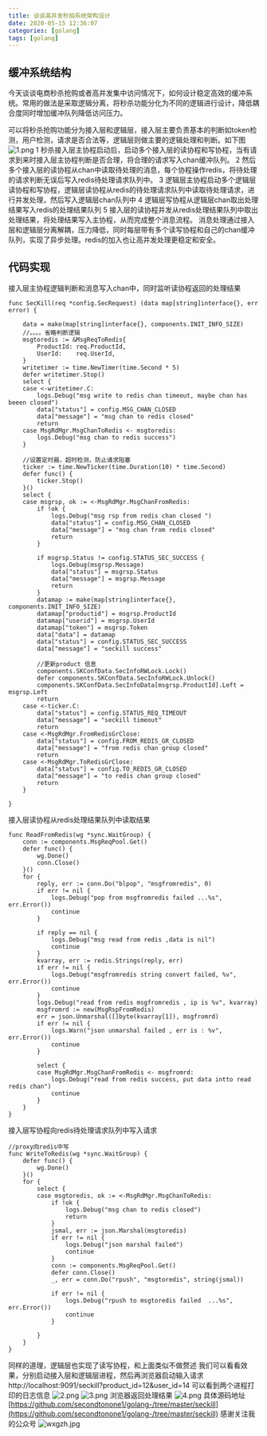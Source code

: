 ```yaml
---
title: 谈谈高并发秒拍系统架构设计
date: 2020-05-15 12:36:07
categories: [golang]
tags: [golang]
---
```

## 缓冲系统结构
今天谈谈电商秒杀抢购或者高并发集中访问情况下，如何设计稳定高效的缓冲系统。常用的做法是采取逻辑分离，将秒杀功能分化为不同的逻辑进行设计，降低耦合度同时增加缓冲队列降低访问压力。
<!--more-->
可以将秒杀抢购功能分为接入层和逻辑层，接入层主要负责基本的判断如token检测，用户检测，请求是否合法等，逻辑层则做主要的逻辑处理和判断。如下图
![1.png](1.png)
1 秒杀接入层主协程启动后，启动多个接入层的读协程和写协程，当有请求到来时接入层主协程判断是否合理，将合理的请求写入chan缓冲队列。
2 然后多个接入层的读协程从chan中读取待处理的消息，每个协程操作redis，将待处理的请求判断无误后写入redis待处理请求队列中。
3 逻辑层主协程启动多个逻辑层读协程和写协程，逻辑层读协程从redis的待处理请求队列中读取待处理请求，进行并发处理，然后写入逻辑层chan队列中
4 逻辑层写协程从逻辑层chan取出处理结果写入redis的处理结果队列
5 接入层的读协程并发从redis处理结果队列中取出处理结果，将处理结果写入主协程，从而完成整个消息流程。
消息处理通过接入层和逻辑层分离解耦，压力降低，同时每层带有多个读写协程和自己的chan缓冲队列，实现了异步处理。redis的加入也让高并发处理更稳定和安全。

## 代码实现
接入层主协程逻辑判断和消息写入chan中，同时监听读协程返回的处理结果
``` golang
func SecKill(req *config.SecRequest) (data map[string]interface{}, err error) {

	data = make(map[string]interface{}, components.INIT_INFO_SIZE)
    //。。。。省略判断逻辑
	msgtoredis := &MsgReqToRedis{
		ProductId: req.ProductId,
		UserId:    req.UserId,
	}
	writetimer := time.NewTimer(time.Second * 5)
	defer writetimer.Stop()
	select {
	case <-writetimer.C:
		logs.Debug("msg write to redis chan timeout, maybe chan has beeen closed")
		data["status"] = config.MSG_CHAN_CLOSED
		data["message"] = "msg chan to redis closed"
		return
	case MsgRdMgr.MsgChanToRedis <- msgtoredis:
		logs.Debug("msg chan to redis success")
	}

	//设置定时器，超时检测，防止请求阻塞
	ticker := time.NewTicker(time.Duration(10) * time.Second)
	defer func() {
		ticker.Stop()
	}()
	select {
	case msgrsp, ok := <-MsgRdMgr.MsgChanFromRedis:
		if !ok {
			logs.Debug("msg rsp from redis chan closed ")
			data["status"] = config.MSG_CHAN_CLOSED
			data["message"] = "msg chan from redis closed"
			return
		}

		if msgrsp.Status != config.STATUS_SEC_SUCCESS {
			logs.Debug(msgrsp.Message)
			data["status"] = msgrsp.Status
			data["message"] = msgrsp.Message
			return
		}
		datamap := make(map[string]interface{}, components.INIT_INFO_SIZE)
		datamap["productid"] = msgrsp.ProductId
		datamap["userid"] = msgrsp.UserId
		datamap["token"] = msgrsp.Token
		data["data"] = datamap
		data["status"] = config.STATUS_SEC_SUCCESS
		data["message"] = "seckill success"

		//更新product 信息
		components.SKConfData.SecInfoRWLock.Lock()
		defer components.SKConfData.SecInfoRWLock.Unlock()
		components.SKConfData.SecInfoData[msgrsp.ProductId].Left = msgrsp.Left
		return
	case <-ticker.C:
		data["status"] = config.STATUS_REQ_TIMEOUT
		data["message"] = "seckill timeout"
		return
	case <-MsgRdMgr.FromRedisGrClose:
		data["status"] = config.FROM_REDIS_GR_CLOSED
		data["message"] = "from redis chan group closed"
		return
	case <-MsgRdMgr.ToRedisGrClose:
		data["status"] = config.TO_REDIS_GR_CLOSED
		data["message"] = "to redis chan group closed"
		return
	}

}
```

接入层读协程从redis处理结果队列中读取结果
``` golang
func ReadFromRedis(wg *sync.WaitGroup) {
	conn := components.MsgReqPool.Get()
	defer func() {
		wg.Done()
		conn.Close()
	}()
	for {
		reply, err := conn.Do("blpop", "msgfromredis", 0)
		if err != nil {
			logs.Debug("pop from msgfromredis failed ...%s", err.Error())
			continue
		}

		if reply == nil {
			logs.Debug("msg read from redis ,data is nil")
			continue
		}
		kvarray, err := redis.Strings(reply, err)
		if err != nil {
			logs.Debug("msgfromredis string convert failed, %v", err.Error())
			continue
		}
		logs.Debug("read from redis msgfromredis , ip is %v", kvarray)
		msgfromrd := new(MsgRspFromRedis)
		err = json.Unmarshal([]byte(kvarray[1]), msgfromrd)
		if err != nil {
			logs.Warn("json unmarshal failed , err is : %v", err.Error())
			continue
		}

		select {
		case MsgRdMgr.MsgChanFromRedis <- msgfromrd:
			logs.Debug("read from redis success, put data intto read redis chan")
			continue
		}
	}
}
```
接入层写协程向redis待处理请求队列中写入请求
``` golang
//proxy向redis中写
func WriteToRedis(wg *sync.WaitGroup) {
	defer func() {
		wg.Done()
	}()
	for {
		select {
		case msgtoredis, ok := <-MsgRdMgr.MsgChanToRedis:
			if !ok {
				logs.Debug("msg chan to redis closed")
				return
			}
			jsmal, err := json.Marshal(msgtoredis)
			if err != nil {
				logs.Debug("json marshal failed")
				continue
			}
			conn := components.MsgReqPool.Get()
			defer conn.Close()
			_, err = conn.Do("rpush", "msgtoredis", string(jsmal))

			if err != nil {
				logs.Debug("rpush to msgtoredis failed  ...%s", err.Error())
				continue
			}

		}
	}
}
```
同样的道理，逻辑层也实现了读写协程，和上面类似不做赘述
我们可以看看效果，分别启动接入层和逻辑层进程，然后再浏览器启动输入请求http://localhost:9091/seckill?product_id=12&user_id=14
可以看到两个进程打印的日志信息
![2.png](2.png)
![3.png](3.png)
浏览器返回处理结果
![4.png](4.png)
具体源码地址
[https://github.com/secondtonone1/golang-/tree/master/seckill](https://github.com/secondtonone1/golang-/tree/master/seckill)
感谢关注我的公众号
![wxgzh.jpg](wxgzh.jpg)
